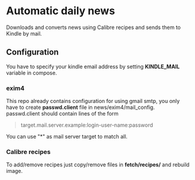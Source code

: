 # Automatic daily news
Downloads and converts news using Calibre recipes and sends them to Kindle by mail.

## Configuration
You have to specify your kindle email address by setting **KINDLE_MAIL** variable in compose.

### exim4

This repo already contains configuration for using gmail smtp,
you only have to create **passwd.client** file in news/exim4/mail_config.  
passwd.client should contain lines of the form
> target.mail.server.example:login-user-name:password

You can use "*" as mail server target to match all.

### Calibre recipes

To add/remove recipes just copy/remove files in **fetch/recipes/** and rebuild image.